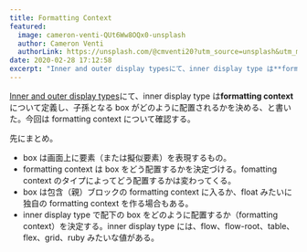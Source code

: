 ```yaml
---
title: Formatting Context
featured:
  image: cameron-venti-QUt6Ww8OQx0-unsplash
  author: Cameron Venti
  authorLink: https://unsplash.com/@cmventi20?utm_source=unsplash&utm_medium=referral&utm_content=creditCopyText
date: 2020-02-28 17:12:58
excerpt: "Inner and outer display typesにて、inner display type は**formatting context**について定義し、子孫となるboxがどのように配置されるかを決める、と書いた。今回はformatting contextについて確認する。"
---
```


[Inner and outer display types](https://memolog.org/2020/inner-and-outer-display-type.html)にて、inner display type は**formatting context**について定義し、子孫となる box がどのように配置されるかを決める、と書いた。今回は formatting context について確認する。

先にまとめ。

- box は画面上に要素（または擬似要素）を表現するもの。
- formatting context は box をどう配置するかを決定づける。fomatting context のタイプによってどう配置するかは変わってくる。
- box は包含（親）ブロックの formatting context に入るか、float みたいに独自の formatting context を作る場合もある。
- inner display type で配下の box をどのように配置するか（formatting context）を決定する。inner display type には、flow、flow-root、table、flex、grid、ruby みたいな値がある。
